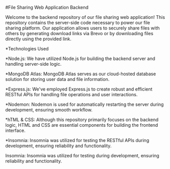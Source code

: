 #File Sharing Web Application Backend

Welcome to the backend repository of our file sharing web application! This repository contains the server-side code necessary to power our file sharing platform. Our application allows users to securely share files with others by generating download links via Brevo or by downloading files directly using the provided link.

*Technologies Used

*Node.js: We have utilized Node.js for building the backend server and handling server-side logic.

*MongoDB Atlas: MongoDB Atlas serves as our cloud-hosted database solution for storing user data and file information.

*Express.js: We've employed Express.js to create robust and efficient RESTful APIs for handling file operations and user interactions.

*Nodemon: Nodemon is used for automatically restarting the server during development, ensuring smooth workflow.

*hTML & CSS: Although this repository primarily focuses on the backend logic, HTML and CSS are essential components for building the frontend interface.

*Insomnia: Insomnia was utilized for testing the RESTful APIs during development, ensuring reliability and functionality.

Insomnia: Insomnia was utilized for testing during development, ensuring reliability and functionality.</p1>

